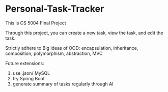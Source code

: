 # Personal-Task-Tracker
This is CS 5004 Final Project

Through this project, you can create a new task, view the task,
and edit the task.

Strictly adhere to Big Ideas of OOD:
encapsulation, inheritance, composition, polymorphism, abstraction, MVC

Future extensions:
1. use .json/ MySQL
2. try Spring Boot
3. generate summary of tasks regularly through AI
